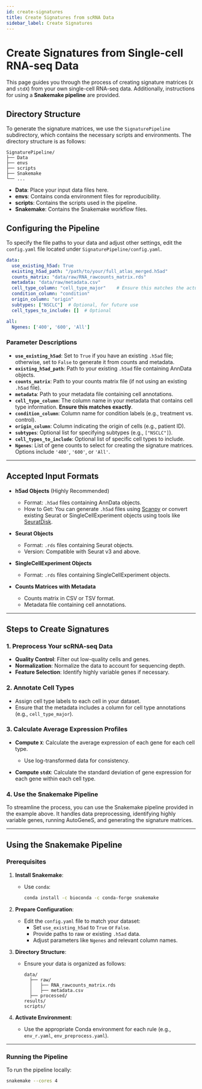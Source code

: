 ```yaml
---
id: create-signatures
title: Create Signatures from scRNA Data
sidebar_label: Create Signatures
---
```

# Create Signatures from Single-cell RNA-seq Data

This page guides you through the process of creating signature matrices (`X` and `stdX`) from your own single-cell RNA-seq data. Additionally, instructions for using a **Snakemake pipeline** are provided.

## Directory Structure

To generate the signature matrices, we use the `SignaturePipeline` subdirectory, which contains the necessary scripts and environments. The directory structure is as follows:

```
SignaturePipeline/
├── Data
├── envs
├── scripts
├── Snakemake
└── ...
```

- **Data**: Place your input data files here.
- **envs**: Contains conda environment files for reproducibility.
- **scripts**: Contains the scripts used in the pipeline.
- **Snakemake**: Contains the Snakemake workflow files.

## Configuring the Pipeline

To specify the file paths to your data and adjust other settings, edit the `config.yaml` file located under `SignaturePipeline/config.yaml`.

```yaml
data:
  use_existing_h5ad: True
  existing_h5ad_path: "/path/to/your/full_atlas_merged.h5ad"
  counts_matrix: "data/raw/RNA_rawcounts_matrix.rds"
  metadata: "data/raw/metadata.csv"
  cell_type_column: "cell_type_major"    # Ensure this matches the actual column name
  condition_column: "condition"
  origin_column: "origin"
  subtypes: ["NSCLC"]  # Optional, for future use
  cell_types_to_include: []  # Optional

all:
  Ngenes: ['400', '600', 'All']
```
### Parameter Descriptions

- **`use_existing_h5ad`**: Set to `True` if you have an existing `.h5ad` file; otherwise, set to `False` to generate it from counts and metadata.
- **`existing_h5ad_path`**: Path to your existing `.h5ad` file containing AnnData objects.
- **`counts_matrix`**: Path to your counts matrix file (if not using an existing `.h5ad` file).
- **`metadata`**: Path to your metadata file containing cell annotations.
- **`cell_type_column`**: The column name in your metadata that contains cell type information. **Ensure this matches exactly**.
- **`condition_column`**: Column name for condition labels (e.g., treatment vs. control).
- **`origin_column`**: Column indicating the origin of cells (e.g., patient ID).
- **`subtypes`**: Optional list for specifying subtypes (e.g., `["NSCLC"]`).
- **`cell_types_to_include`**: Optional list of specific cell types to include.
- **`Ngenes`**: List of gene counts to select for creating the signature matrices. Options include `'400'`, `'600'`, or `'All'`.

---

## Accepted Input Formats
- **h5ad Objects** (Highly Recommended)
  - Format: `.h5ad` files containing AnnData objects.
  - How to Get: You can generate `.h5ad` files using [Scanpy](https://scanpy.readthedocs.io/) or convert existing Seurat or SingleCellExperiment objects using tools like [SeuratDisk](https://mojaveazure.github.io/seurat-disk/).
- **Seurat Objects**
  - Format: `.rds` files containing Seurat objects.
  - Version: Compatible with Seurat v3 and above.

- **SingleCellExperiment Objects**
  - Format: `.rds` files containing SingleCellExperiment objects.

- **Counts Matrices with Metadata**
  - Counts matrix in CSV or TSV format.
  - Metadata file containing cell annotations.

---

## Steps to Create Signatures

### **1. Preprocess Your scRNA-seq Data**

- **Quality Control**: Filter out low-quality cells and genes.
- **Normalization**: Normalize the data to account for sequencing depth.
- **Feature Selection**: Identify highly variable genes if necessary.

### **2. Annotate Cell Types**

- Assign cell type labels to each cell in your dataset.
- Ensure that the metadata includes a column for cell type annotations (e.g., `cell_type_major`).

### **3. Calculate Average Expression Profiles**

- **Compute `X`**: Calculate the average expression of each gene for each cell type.
  - Use log-transformed data for consistency.

- **Compute `stdX`**: Calculate the standard deviation of gene expression for each gene within each cell type.

### **4. Use the Snakemake Pipeline**

To streamline the process, you can use the Snakemake pipeline provided in the example above. It handles data preprocessing, identifying highly variable genes, running AutoGeneS, and generating the signature matrices.

---

## Using the Snakemake Pipeline

### **Prerequisites**

1. **Install Snakemake**:
   - Use `conda`:
     ```bash
     conda install -c bioconda -c conda-forge snakemake
     ```

2. **Prepare Configuration**:
   - Edit the `config.yaml` file to match your dataset:
     - Set `use_existing_h5ad` to `True` or `False`.
     - Provide paths to raw or existing `.h5ad` data.
     - Adjust parameters like `Ngenes` and relevant column names.

3. **Directory Structure**:
   - Ensure your data is organized as follows:
     ```
     data/
       ├── raw/
       │   ├── RNA_rawcounts_matrix.rds
       │   ├── metadata.csv
       ├── processed/
     results/
     scripts/
     ```

4. **Activate Environment**:
   - Use the appropriate Conda environment for each rule (e.g., `env_r.yaml`, `env_preprocess.yaml`).

---

### **Running the Pipeline**

To run the pipeline locally:

```bash
snakemake --cores 4
